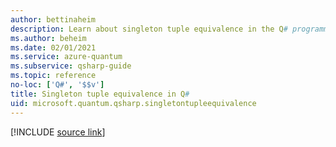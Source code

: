 ```yaml
---
author: bettinaheim
description: Learn about singleton tuple equivalence in the Q# programming language.
ms.author: beheim
ms.date: 02/01/2021
ms.service: azure-quantum
ms.subservice: qsharp-guide
ms.topic: reference
no-loc: ['Q#', '$$v']
title: Singleton tuple equivalence in Q#
uid: microsoft.quantum.qsharp.singletontupleequivalence
---
```


<!---
# Types in Q#
-->

[!INCLUDE [source link](~/includes/qsharp-language/Specifications/Language/4_TypeSystem/SingletonTupleEquivalence.md)]